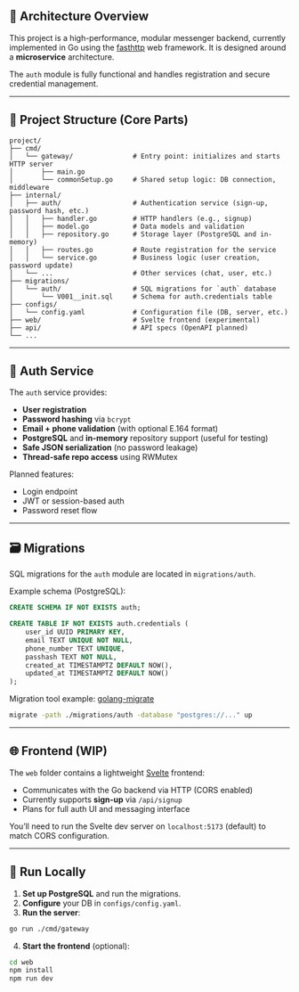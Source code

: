 ## 🧱 Architecture Overview

This project is a high-performance, modular messenger backend, currently implemented in Go using the [fasthttp](https://github.com/valyala/fasthttp) web framework. It is designed around a **microservice** architecture.

The `auth` module is fully functional and handles registration and secure credential management.

---

## 📁 Project Structure (Core Parts)

```
project/
├── cmd/
│   └── gateway/               # Entry point: initializes and starts HTTP server
│       ├── main.go
│       └── commonSetup.go     # Shared setup logic: DB connection, middleware
├── internal/
│   ├── auth/                  # Authentication service (sign-up, password hash, etc.)
│   │   ├── handler.go         # HTTP handlers (e.g., signup)
│   │   ├── model.go           # Data models and validation
│   │   ├── repository.go      # Storage layer (PostgreSQL and in-memory)
│   │   ├── routes.go          # Route registration for the service
│   │   └── service.go         # Business logic (user creation, password update)
│   └── ...                    # Other services (chat, user, etc.)
├── migrations/
│   └── auth/                  # SQL migrations for `auth` database
│       └── V001__init.sql     # Schema for auth.credentials table
├── configs/
│   └── config.yaml            # Configuration file (DB, server, etc.)
├── web/                       # Svelte frontend (experimental)
├── api/                       # API specs (OpenAPI planned)
└── ...
```

---

## 🔐 Auth Service

The `auth` service provides:

- **User registration**
- **Password hashing** via `bcrypt`
- **Email + phone validation** (with optional E.164 format)
- **PostgreSQL** and **in-memory** repository support (useful for testing)
- **Safe JSON serialization** (no password leakage)
- **Thread-safe repo access** using RWMutex

Planned features:
- Login endpoint
- JWT or session-based auth
- Password reset flow

---

## 🗃️ Migrations

SQL migrations for the `auth` module are located in `migrations/auth`.

Example schema (PostgreSQL):

```sql
CREATE SCHEMA IF NOT EXISTS auth;

CREATE TABLE IF NOT EXISTS auth.credentials (
    user_id UUID PRIMARY KEY,
    email TEXT UNIQUE NOT NULL,
    phone_number TEXT UNIQUE,
    passhash TEXT NOT NULL,
    created_at TIMESTAMPTZ DEFAULT NOW(),
    updated_at TIMESTAMPTZ DEFAULT NOW()
);
```

Migration tool example: [golang-migrate](https://github.com/golang-migrate/migrate)

```bash
migrate -path ./migrations/auth -database "postgres://..." up
```

---

## 🌐 Frontend (WIP)

The `web` folder contains a lightweight [Svelte](https://svelte.dev/) frontend:

- Communicates with the Go backend via HTTP (CORS enabled)
- Currently supports **sign-up** via `/api/signup`
- Plans for full auth UI and messaging interface

You’ll need to run the Svelte dev server on `localhost:5173` (default) to match CORS configuration.

---

## 🚀 Run Locally

1. **Set up PostgreSQL** and run the migrations.
2. **Configure** your DB in `configs/config.yaml`.
3. **Run the server**:

```bash
go run ./cmd/gateway
```

4. **Start the frontend** (optional):

```bash
cd web
npm install
npm run dev
```
